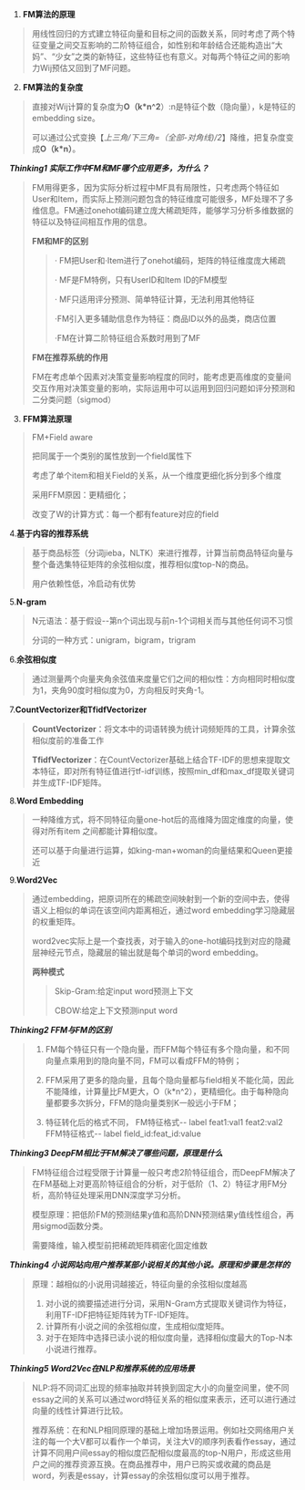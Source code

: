 1.  **FM算法的原理**

> ​	用线性回归的方式建立特征向量和目标之间的函数关系，同时考虑了两个特征变量之间交互影响的二阶特征组合，如性别和年龄结合还能构造出“大妈”、“少女”之类的新特征，这些特征也有意义。对每两个特征之间的影响力Wij预估又回到了MF问题。

2. **FM算法的复杂度**

> ​	直接对Wij计算的复杂度为**O（k*n^2**）:n是特征个数（隐向量），k是特征的embedding size。
>
> 可以通过公式变换【*上三角/下三角=（全部-对角线)/2*】降维，把复杂度变成**O（k*n）**。



***Thinking1 实际工作中FM和MF哪个应用更多，为什么？*** 

> ​	FM用得更多，因为实际分析过程中MF具有局限性，只考虑两个特征如User和Item，而实际上预测问题包含的特征维度可能很多，MF处理不了多维信息。FM通过onehot编码建立庞大稀疏矩阵，能够学习分析多维数据的特征以及特征间相互作用的信息。
>
> **FM和MF的区别**
>
> > · FM把User和·Item进行了onehot编码，矩阵的特征维度庞大稀疏
> >
> > · MF是FM特例，只有UserID和Item ID的FM模型
> >
> > · MF只适用评分预测、简单特征计算，无法利用其他特征
> >
> > ·FM引入更多辅助信息作为特征：商品ID以外的品类，商店位置
> >
> > ·FM在计算二阶特征组合系数时用到了MF
>
> **FM在推荐系统的作用**
>
> FM在考虑单个因素对决策变量影响程度的同时，能考虑更高维度的变量间交互作用对决策变量的影响，实际运用中可以运用到回归问题如评分预测和二分类问题（sigmod）

3. **FFM算法原理**

> FM+Field aware
>
> 把同属于一个类别的属性放到一个field属性下
>
> 考虑了单个item和相关Field的关系，从一个维度更细化拆分到多个维度
>
> 采用FFM原因：更精细化；
>
>  改变了W的计算方式：每一个都有feature对应的field

4.**基于内容的推荐系统**

> 基于商品标签（分词jieba，NLTK）来进行推荐，计算当前商品特征向量与整个备选集特征矩阵的余弦相似度，推荐相似度top-N的商品。
>
> 用户依赖性低，冷启动有优势

5.**N-gram**

> N元语法：基于假设--第n个词出现与前n-1个词相关而与其他任何词不习惯
>
> 分词的一种方式：unigram，bigram，trigram

6.**余弦相似度**

> 通过测量两个向量夹角余弦值来度量它们之间的相似性：方向相同时相似度为1，夹角90度时相似度为0，方向相反时夹角-1。

7.**CountVectorizer和TfidfVectorizer**

> **CountVectorizer**：将文本中的词语转换为统计词频矩阵的工具，计算余弦相似度前的准备工作
>
> **TfidfVectorizer**：在CountVectorizer基础上结合TF-IDF的思想来提取文本特征，即对所有特征值进行tf-idf训练，按照min_df和max_df提取关键词并生成TF-IDF矩阵。

8.**Word Embedding**

>   一种降维方式，将不同特征向量one-hot后的高维降为固定维度的向量，使得对所有item 之间都能计算相似度。
>
> 还可以基于向量进行运算，如king-man+woman的向量结果和Queen更接近

9.**Word2Vec**

> 通过embedding，把原词所在的稀疏空间映射到一个新的空间中去，使得语义上相似的单词在该空间内距离相近，通过word embedding学习隐藏层的权重矩阵。
>
> word2vec实际上是一个查找表，对于输入的one-hot编码找到对应的隐藏层神经元节点，隐藏层的输出就是每个单词的word embedding。
>
> **两种模式**
>
> > Skip-Gram:给定input word预测上下文
> >
> > CBOW:给定上下文预测input word

***Thinking2 FFM与FM的区别*** 

> 1. FM每个特征只有一个隐向量，而FFM每个特征有多个隐向量，和不同向量点乘用到的隐向量不同，FM可以看成FFM的特例；
>
> 2. FFM采用了更多的隐向量，且每个隐向量都与field相关不能化简，因此不能降维，计算量比FM更大，O（k*n^2），更精细化。由于每种隐向量都要多次拆分，FFM的隐向量类别K一般远小于FM；
>
> 3. 特征转化后的格式不同，  FM特征格式-- label feat1:val1 feat2:val2                                                          											FFM特征格式-- label  field_id:feat_id:value 

***Thinking3 DeepFM相比于FM解决了哪些问题，原理是什么***

> FM特征组合过程受限于计算量一般只考虑2阶特征组合，而DeepFM解决了在FM基础上对更高阶特征组合的分析，对于低阶（1、2）特征才用FM分析，高阶特征处理采用DNN深度学习分析。
>
> 模型原理：把低阶FM的预测结果y值和高阶DNN预测结果y值线性组合，再用sigmod函数分类。
>
> 需要降维，输入模型前把稀疏矩阵稠密化固定维数

***Thinking4 小说网站向用户推荐某部小说相关的其他小说。原理和步骤是怎样的***

> 原理：越相似的小说用词越接近，特征向量的余弦相似度越高
>
> 1.  对小说的摘要描述进行分词，采用N-Gram方式提取关键词作为特征，利用TF-IDF把特征矩阵转为TF-IDF矩阵。
> 2. 计算所有小说之间的余弦相似度，生成相似度矩阵。
> 3. 对于在矩阵中选择已读小说的相似度向量，选择相似度最大的Top-N本小说进行推荐。

***Thinking5 Word2Vec在NLP和推荐系统的应用场景***

> NLP:将不同词汇出现的频率抽取并转换到固定大小的向量空间里，使不同essay之间的关系可以通过word特征关系的相似度来表示，还可以进行通过向量的线性计算进行比较。
>
> 推荐系统：在和NLP相同原理的基础上增加场景运用。例如社交网络用户关注的每一个大V都可以看作一个单词，关注大V的顺序列表看作essay，通过计算不同用户间essay的相似度匹配相似度最高的top-N用户，形成这些用户之间的推荐资源互换。在商品推荐中，用户已购买或收藏的商品是word，列表是essay，计算essay的余弦相似度可以用于推荐。
>
> 

